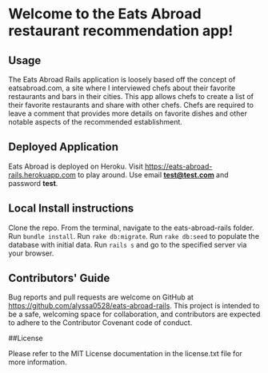 # Welcome to the Eats Abroad restaurant recommendation app!

## Usage

The Eats Abroad Rails application is loosely based off the concept of eatsabroad.com, a site where I interviewed chefs about their favorite restaurants and bars in their cities. This app allows chefs to create a list of their favorite restaurants and share with other chefs. Chefs are required to leave a comment that provides more details on favorite dishes and other notable aspects of the recommended establishment.

## Deployed Application

Eats Abroad is deployed on Heroku. Visit https://eats-abroad-rails.herokuapp.com to play around. Use email **test@test.com** and password **test**. 

## Local Install instructions

Clone the repo. From the terminal, navigate to the eats-abroad-rails folder. Run `bundle install`. Run `rake db:migrate`. Run `rake db:seed` to populate the database with initial data. Run `rails s` and go to the specified server via your browser.

## Contributors' Guide

Bug reports and pull requests are welcome on GitHub at https://github.com/alyssa0528/eats-abroad-rails. This project is intended to be a safe, welcoming space for collaboration, and contributors are expected to adhere to the Contributor Covenant code of conduct.

##License

Please refer to the MIT License documentation in the license.txt file for more information.
